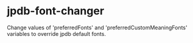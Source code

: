 # jpdb-font-changer

Change values of 'preferredFonts' and 'preferredCustomMeaningFonts' variables to override jpdb default fonts. 

